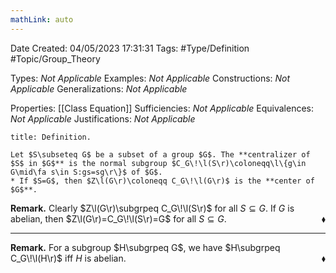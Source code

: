 ```yaml
---
mathLink: auto
---
```


<div class="topSpace"></div>

Date Created: 04/05/2023 17:31:31
Tags: #Type/Definition #Topic/Group_Theory

Types: _Not Applicable_
Examples: _Not Applicable_
Constructions: _Not Applicable_
Generalizations: _Not Applicable_

Properties: [[Class Equation]]
Sufficiencies: _Not Applicable_
Equivalences: _Not Applicable_
Justifications: _Not Applicable_

``` ad-Definition
title: Definition.

Let $S\subseteq G$ be a subset of a group $G$. The **centralizer of $S$ in $G$** is the normal subgroup $C_G\!\l(S\r)\coloneqq\l\{g\in G\mid\fa s\in S:gs=sg\r\}$ of $G$.
* If $S=G$, then $Z\l(G\r)\coloneqq C_G\!\l(G\r)$ is the **center of $G$**.

```

**Remark.** Clearly $Z\l(G\r)\subgrpeq C_G\!\l(S\r)$ for all $S\subseteq G$. If $G$ is abelian, then $Z\l(G\r)=C_G\!\l(S\r)=G$ for all $S\subseteq G$.<span style="float:right;">$\blacklozenge$</span>

---

**Remark.** For a subgroup $H\subgrpeq G$, we have $H\subgrpeq C_G\!\l(H\r)$ iff $H$ is abelian.<span style="float:right;">$\blacklozenge$</span>

